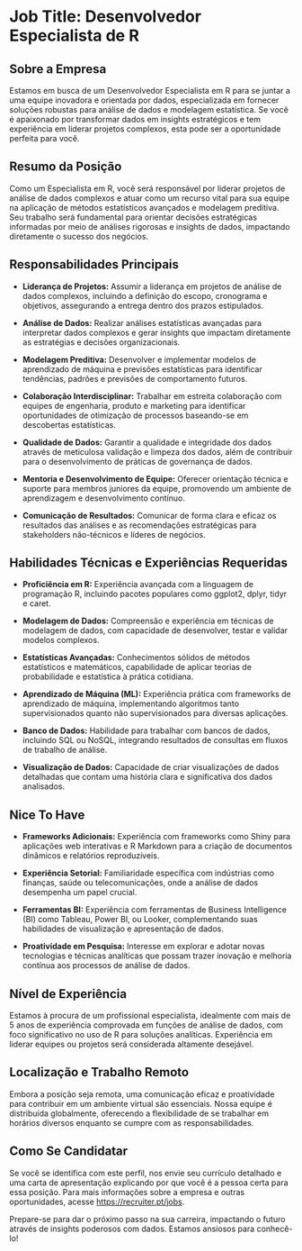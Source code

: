 # Job Title: Desenvolvedor Especialista de R

## Sobre a Empresa

Estamos em busca de um Desenvolvedor Especialista em R para se juntar a uma equipe inovadora e orientada por dados, especializada em fornecer soluções robustas para análise de dados e modelagem estatística. Se você é apaixonado por transformar dados em insights estratégicos e tem experiência em liderar projetos complexos, esta pode ser a oportunidade perfeita para você.

## Resumo da Posição

Como um Especialista em R, você será responsável por liderar projetos de análise de dados complexos e atuar como um recurso vital para sua equipe na aplicação de métodos estatísticos avançados e modelagem preditiva. Seu trabalho será fundamental para orientar decisões estratégicas informadas por meio de análises rigorosas e insights de dados, impactando diretamente o sucesso dos negócios.

## Responsabilidades Principais

- **Liderança de Projetos:** Assumir a liderança em projetos de análise de dados complexos, incluindo a definição do escopo, cronograma e objetivos, assegurando a entrega dentro dos prazos estipulados.
  
- **Análise de Dados:** Realizar análises estatísticas avançadas para interpretar dados complexos e gerar insights que impactam diretamente as estratégias e decisões organizacionais.
  
- **Modelagem Preditiva:** Desenvolver e implementar modelos de aprendizado de máquina e previsões estatísticas para identificar tendências, padrões e previsões de comportamento futuros.
  
- **Colaboração Interdisciplinar:** Trabalhar em estreita colaboração com equipes de engenharia, produto e marketing para identificar oportunidades de otimização de processos baseando-se em descobertas estatísticas.
  
- **Qualidade de Dados:** Garantir a qualidade e integridade dos dados através de meticulosa validação e limpeza dos dados, além de contribuir para o desenvolvimento de práticas de governança de dados.
  
- **Mentoria e Desenvolvimento de Equipe:** Oferecer orientação técnica e suporte para membros juniores da equipe, promovendo um ambiente de aprendizagem e desenvolvimento contínuo.
  
- **Comunicação de Resultados:** Comunicar de forma clara e eficaz os resultados das análises e as recomendações estratégicas para stakeholders não-técnicos e líderes de negócios.

## Habilidades Técnicas e Experiências Requeridas

- **Proficiência em R:** Experiência avançada com a linguagem de programação R, incluindo pacotes populares como ggplot2, dplyr, tidyr e caret.
  
- **Modelagem de Dados:** Compreensão e experiência em técnicas de modelagem de dados, com capacidade de desenvolver, testar e validar modelos complexos.
  
- **Estatísticas Avançadas:** Conhecimentos sólidos de métodos estatísticos e matemáticos, capabilidade de aplicar teorias de probabilidade e estatística à prática cotidiana.
  
- **Aprendizado de Máquina (ML):** Experiência prática com frameworks de aprendizado de máquina, implementando algoritmos tanto supervisionados quanto não supervisionados para diversas aplicações.

- **Banco de Dados:** Habilidade para trabalhar com bancos de dados, incluindo SQL ou NoSQL, integrando resultados de consultas em fluxos de trabalho de análise.

- **Visualização de Dados:** Capacidade de criar visualizações de dados detalhadas que contam uma história clara e significativa dos dados analisados.

## Nice To Have

- **Frameworks Adicionais:** Experiência com frameworks como Shiny para aplicações web interativas e R Markdown para a criação de documentos dinâmicos e relatórios reproduzíveis.
  
- **Experiência Setorial:** Familiaridade específica com indústrias como finanças, saúde ou telecomunicações, onde a análise de dados desempenha um papel crucial.
  
- **Ferramentas BI:** Experiência com ferramentas de Business Intelligence (BI) como Tableau, Power BI, ou Looker, complementando suas habilidades de visualização e apresentação de dados.

- **Proatividade em Pesquisa:** Interesse em explorar e adotar novas tecnologias e técnicas analíticas que possam trazer inovação e melhoria contínua aos processos de análise de dados.

## Nível de Experiência

Estamos à procura de um profissional especialista, idealmente com mais de 5 anos de experiência comprovada em funções de análise de dados, com foco significativo no uso de R para soluções analíticas. Experiência em liderar equipes ou projetos será considerada altamente desejável.

## Localização e Trabalho Remoto

Embora a posição seja remota, uma comunicação eficaz e proatividade para contribuir em um ambiente virtual são essenciais. Nossa equipe é distribuída globalmente, oferecendo a flexibilidade de se trabalhar em horários diversos enquanto se cumpre com as responsabilidades.

## Como Se Candidatar

Se você se identifica com este perfil, nos envie seu currículo detalhado e uma carta de apresentação explicando por que você é a pessoa certa para essa posição. Para mais informações sobre a empresa e outras oportunidades, acesse https://recruiter.pt/jobs.

Prepare-se para dar o próximo passo na sua carreira, impactando o futuro através de insights poderosos com dados. Estamos ansiosos para conhecê-lo!